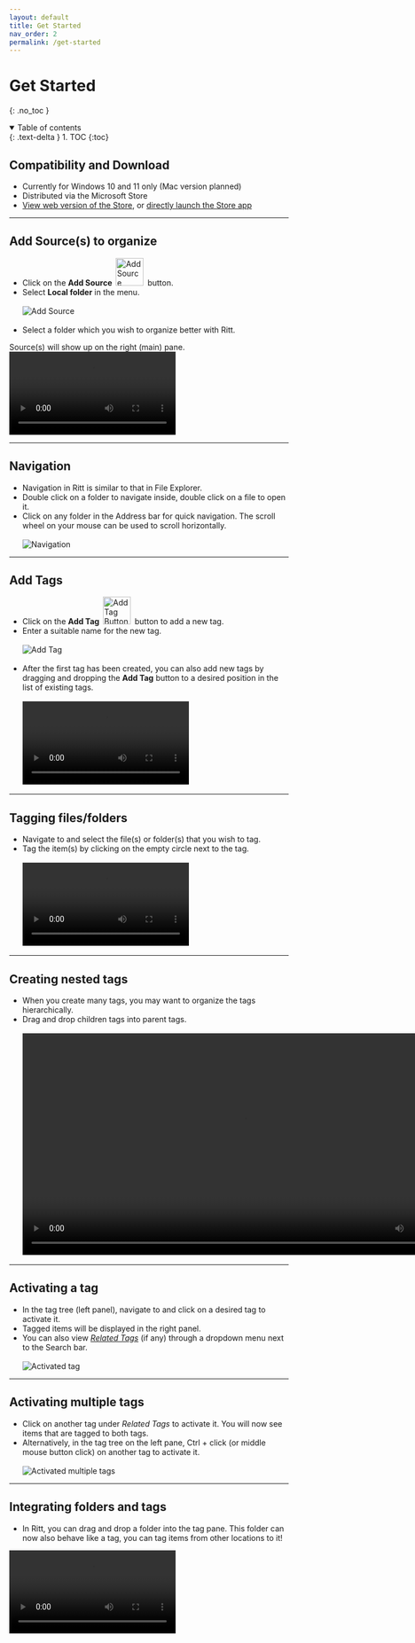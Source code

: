 ```yaml
---
layout: default
title: Get Started
nav_order: 2
permalink: /get-started
---
```


# Get Started
{: .no_toc }

<details open markdown="block">
  <summary>
    Table of contents
  </summary>
  {: .text-delta }
1. TOC
{:toc}
</details>

## Compatibility and Download

- Currently for Windows 10 and 11 only (Mac version planned)
- Distributed via the Microsoft Store
- [View web version of the Store](https://www.microsoft.com/store/apps/9N020ZXP2Z1G?cid=storebadge&ocid=badge), or [directly launch the Store app](ms-windows-store://pdp/?ProductId=9N020ZXP2Z1G)

---

## Add Source(s) to organize

- Click on the **Add Source** <img src="img/Button-Add-Source.png" alt="Add Source Button" width="50" style="padding: 0px 3px 0px 3px"/> button.
- Select **Local folder** in the menu. <br/><br/>![Add Source](/img/Add-Source-v0.8.png) <br/><br/>
- Select a folder which you wish to organize better with Ritt. 

Source(s) will show up on the right (main) pane.
<video autoplay loop controls>
  <source src="/img/v0.9-MP4-Add-Source.mp4" type="video/mp4">
</video>


---

## Navigation

- Navigation in Ritt is similar to that in File Explorer.
- Double click on a folder to navigate inside, double click on a file to open it.
- Click on any folder in the Address bar for quick navigation. The scroll wheel on your mouse can be used to scroll horizontally.<br/><br/>![Navigation](/img/Navigation-AddressBar-v0.8.png)

---

## Add Tags

- Click on the **Add Tag** <img src="img/Button-Add-Tag.png" alt="Add Tag Button" width="50" style="padding: 0px 3px 0px 3px"/> button to add a new tag.
- Enter a suitable name for the new tag. <br/><br/>![Add Tag](/img/Add-Tag-v0.8.png)<br/><br/>
- After the first tag has been created, you can also add new tags by dragging and dropping the **Add Tag** button to a desired position in the list of existing tags.<br/><br/>
  <video autoplay loop controls>
    <source src="/img/v0.9-MP4-Add-Tag-Drag-and-Drop.mp4" type="video/mp4">
  </video>

---

## Tagging files/folders

- Navigate to and select the file(s) or folder(s) that you wish to tag.
- Tag the item(s) by clicking on the empty circle next to the tag. <br/><br/>
  <video autoplay loop controls>
    <source src="/img/v0.9-MP4-Tagging-an-item.mp4" type="video/mp4">
  </video>

---

## Creating nested tags

- When you create many tags, you may want to organize the tags hierarchically.
- Drag and drop children tags into parent tags.<br/><br/>
  <video autoplay loop width="800" controls>
    <source src="/img/v0.9-MP4-Create-nested-tags.mp4" type="video/mp4">
  </video>

---

## Activating a tag

- In the tag tree (left panel), navigate to and click on a desired tag to activate it.
- Tagged items will be displayed in the right panel.
- You can also view [*Related Tags*](/tags/related-tags) (if any) through a dropdown menu next to the Search bar.
 <br/><br/>![Activated tag](/img/Activated-tag-v0.8.png)

---

## Activating multiple tags

- Click on another tag under *Related Tags* to activate it. You will now see items that are tagged to both tags.
- Alternatively, in the tag tree on the left pane, Ctrl + click (or middle mouse button click) on another tag to activate it. <br/><br/>![Activated multiple tags](/img/Activated-multiple-tags-v0.8.png)

---

## Integrating folders and tags

- In Ritt, you can drag and drop a folder into the tag pane. This folder can now also behave like a tag, you can tag items from other locations to it!<br/>
<video autoplay loop controls>
<source src="../img/v0.9-MP4-Integrating-folders-and-tags.mp4" type="video/mp4">
</video>

